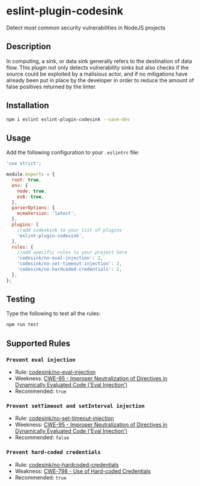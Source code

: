 # eslint-plugin-codesink

Detect most common security vulnerabilities in NodeJS projects

## Description

In computing, a sink, or data sink generally refers to the destination of data flow. This plugin not only detects vulnerability sinks but also checks if the source could be exploited by a malisious actor, and if no mitigations have already been put in place by the developer in order to reduce the amount of false positives returned by the linter.

## Installation

```sh
npm i eslint eslint-plugin-codesink --save-dev
```

## Usage

Add the following configuration to your `.eslintrc` file:

```js
'use strict';

module.exports = {
  root: true,
  env: {
    node: true,
    es6: true,
  },
  parserOptions: {
    ecmaVersion: 'latest',
  },
  plugins: [
    //add codeskink to your list of plugins
    'eslint-plugin-codesink',
  ],
  rules: {
    //add specific rules to your project here
    'codesink/no-eval-injection': 2,
    'codesink/no-set-timeout-injection': 2,
    'codesink/no-hardcoded-credentials': 2,
  },
};
```

## Testing

Type the following to test all the rules:

```sh
npm run test
```

## Supported Rules

### `Prevent eval injection`

- Rule: [codesink/no-eval-injection](https://github.com/Sampaguitas/eslint-plugin-codesink/blob/main/docs/rules/no-eval-injection.md)
- Weekness: [CWE-95 - Improper Neutralization of Directives in Dynamically Evaluated Code ('Eval Injection')](https://cwe.mitre.org/data/definitions/95.html)
- Recommended: `true`

### `Prevent setTimeout and setInterval injection`

- Rule: [codesink/no-set-timeout-injection](https://github.com/Sampaguitas/eslint-plugin-codesink/blob/main/docs/rules/no-set-timeout-injection.md)
- Weekness: [CWE-95 - Improper Neutralization of Directives in Dynamically Evaluated Code ('Eval Injection')](https://cwe.mitre.org/data/definitions/95.html)
- Recommended: `false`

### `Prevent hard-coded credentials`

- Rule: [codesink/no-hardcoded-credentials](https://github.com/Sampaguitas/eslint-plugin-codesink/blob/main/docs/rules/no-hardcoded-credentials.md)
- Weakness: [CWE-798 - Use of Hard-coded Credentials](https://cwe.mitre.org/data/definitions/798.html)
- Recommended: `true`
